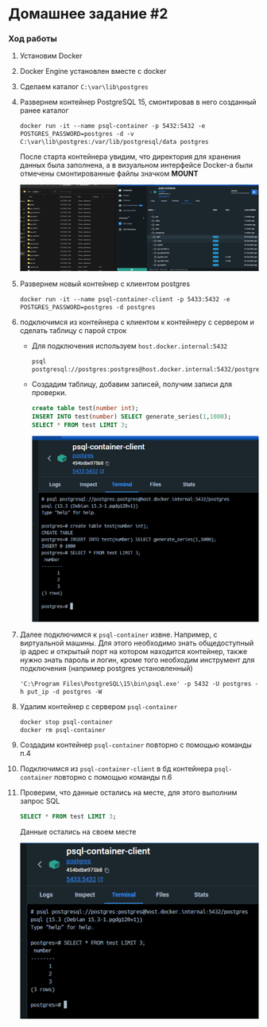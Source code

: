 # Домашнее задание #2

### Ход работы

1. Установим Docker
2. Docker Engine установлен вместе с docker
3. Сделаем каталог `C:\var\lib\postgres`
4. Развернем контейнер PostgreSQL 15, смонтировав в него созданный ранее каталог
   ```
   docker run -it --name psql-container -p 5432:5432 -e POSTGRES_PASSWORD=postgres -d -v C:\var\lib\postgres:/var/lib/postgresql/data postgres
   ```
   После старта контейнера увидим, что директория для хранения данных была заполнена, а в визуальном интерфейсе Docker-а
   были отмечены смонтированные файлы значком **MOUNT**

   ![Screenshot 2023-07-16 130700.png](images%2FScreenshot%202023-07-16%20130700.png)
5. Развернем новый контейнер с клиентом postgres
   ```
   docker run -it --name psql-container-client -p 5433:5432 -e POSTGRES_PASSWORD=postgres -d postgres
   ```
6. подключимся из контейнера с клиентом к контейнеру с сервером и сделать таблицу с парой строк
    - Для подключения используем `host.docker.internal:5432`
       ```shell
       psql postgresql://postgres:postgres@host.docker.internal:5432/postgres
       ```
    - Создадим таблицу, добавим записей, получим записи для проверки.
       ```sql
       create table test(number int);
       INSERT INTO test(number) SELECT generate_series(1,1000);
       SELECT * FROM test LIMIT 3;
       ```

      ![Screenshot 2023-07-16 133253.png](images%2FScreenshot%202023-07-16%20133253.png)
7. Далее подключимся к `psql-container` извне. Например, с виртуальной машины. Для этого необходимо знать общедоступный
   ip адрес и открытый порт на котором находится контейнер, также нужно знать пароль и логин, кроме того необходим
   инструмент для подключения (например postgres установленный)
      ```shell
      'C:\Program Files\PostgreSQL\15\bin\psql.exe' -p 5432 -U postgres -h put_ip -d postgres -W
      ```
8. Удалим контейнер с сервером `psql-container`
   ```shell
   docker stop psql-container
   docker rm psql-container
   ```
9. Создадим контейнер `psql-container` повторно с помощью команды п.4
10. Подключимся из `psql-container-client` в бд контейнера `psql-container` повторно с помощью команды п.6
11. Проверим, что данные остались на месте, для этого выполним запрос SQL
      ```sql
      SELECT * FROM test LIMIT 3;
      ```
    Данные остались на своем месте

    ![Screenshot 2023-07-16 135338.png](images%2FScreenshot%202023-07-16%20135338.png)
